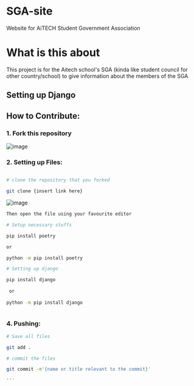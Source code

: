 # SGA-site
Website for AiTECH Student Government Association

# What is this about
This project is for the Aitech school's SGA (kinda like student council for other country/school) to give 
information about the members of the SGA  

## Setting up Django


## How to Contribute:

### 1. Fork this repository

![image](https://user-images.githubusercontent.com/95162875/197341323-e1077902-500e-43df-89b7-bcb4b821e423.png)

### 2. Setting up Files:

```bash

# clone the repository that you forked

git clone {insert link here}
```
![image](https://user-images.githubusercontent.com/95162875/197396584-6f17fdd4-a343-4e76-ac63-fdcbc750e908.png)
```bash
Then open the file using your favourite editor

# Setup necessary stuffs

pip install poetry

or

python -m pip install poetry 

# Setting up django

pip install django
 
 or
 
python -m pip install django
 
```

### 4. Pushing:
```bash
# Save all files

git add .

# commit the files

git commit -m'{name or title relevant to the commit}'

'''


